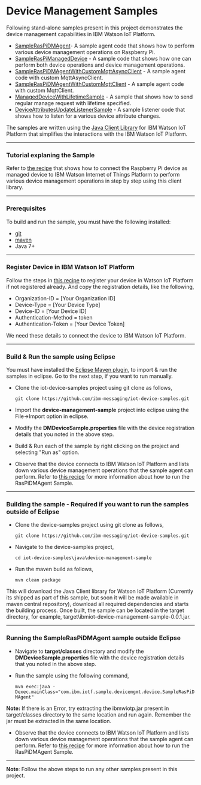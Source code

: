 Device Management Samples
============================================

Following stand-alone samples present in this project demonstrates the device management capabilities in IBM Watson IoT Platform.

* [SampleRasPiDMAgent](https://github.com/ibm-messaging/iot-device-samples/blob/master/java/device-management-sample/src/main/java/com/ibm/iotf/sample/devicemgmt/device/SampleRasPiDMAgent.java)- A sample agent code that shows how to perform various device management operations on Raspberry Pi.
* [SampleRasPiManagedDevice](https://github.com/ibm-messaging/iot-device-samples/blob/master/java/device-management-sample/src/main/java/com/ibm/iotf/sample/devicemgmt/device/SampleRasPiManagedDevice.java) - A sample code that shows how one can perform both device operations and device management operations.
* [SampleRasPiDMAgentWithCustomMqttAsyncClient](https://github.com/ibm-messaging/iot-device-samples/blob/master/java/device-management-sample/src/main/java/com/ibm/iotf/sample/devicemgmt/device/SampleRasPiDMAgentWithCustomMqttAsyncClient.java) - A sample agent code with custom MqttAsyncClient.
* [SampleRasPiDMAgentWithCustomMqttClient](https://github.com/ibm-messaging/iot-device-samples/blob/master/java/device-management-sample/src/main/java/com/ibm/iotf/sample/devicemgmt/device/SampleRasPiDMAgentWithCustomMqttClient.java) - A sample agent code with custom MqttClient.
* [ManagedDeviceWithLifetimeSample](https://github.com/ibm-messaging/iot-java/blob/master/samples/iotfdevicemanagement/src/com/ibm/iotf/sample/devicemgmt/device/ManagedDeviceWithLifetimeSample.java) - A sample that shows how to send regular manage request with lifetime specified.
* [DeviceAttributesUpdateListenerSample](https://github.com/ibm-messaging/iot-device-samples/blob/master/java/device-management-sample/src/main/java/com/ibm/iotf/sample/devicemgmt/device/DeviceAttributesUpdateListenerSample.java) - A sample listener code that shows how to listen for a various device attribute changes.

The samples are written using the [Java Client Library](https://github.com/ibm-messaging/iot-java) for IBM Watson IoT Platform that simplifies the interactions with the IBM Watson IoT Platform.

----

### Tutorial explaning the Sample

Refer to [the recipe](https://developer.ibm.com/recipes/tutorials/connect-raspberry-pi-as-managed-device-to-ibm-iot-foundation/) that shows how to connect the Raspberry Pi device as managed device to IBM Watson Internet of Things Platform to perform various device management operations in step by step using this client library.

----

### Prerequisites
To build and run the sample, you must have the following installed:

* [git](https://git-scm.com/)
* [maven](https://maven.apache.org/download.cgi)
* Java 7+

----

### Register Device in IBM Watson IoT Platform

Follow the steps in [this recipe](https://developer.ibm.com/recipes/tutorials/how-to-register-devices-in-ibm-iot-foundation/) to register your device in Watson IoT Platform if not registered already. And copy the registration details, like the following,

* Organization-ID = [Your Organization ID]
* Device-Type = [Your Device Type]
* Device-ID = [Your Device ID]
* Authentication-Method = token
* Authentication-Token = [Your Device Token]

We need these details to connect the device to IBM Watson IoT Platform.

----


### Build & Run the sample using Eclipse

You must have installed the [Eclipse Maven plugin](http://www.eclipse.org/m2e/), to import & run the samples in eclipse. Go to the next step, if you want to run manually.

* Clone the iot-device-samples project using git clone as follows,

    `git clone https://github.com/ibm-messaging/iot-device-samples.git`
    
* Import the **device-management-sample** project into eclipse using the File->Import option in eclipse.

* Modify the **DMDeviceSample.properties** file with the device registration details that you noted in the above step.

* Build & Run each of the sample by right clicking on the project and selecting "Run as" option.

* Observe that the device connects to IBM Watson IoT Platform and lists down various device management operations that the sample agent can perform. Refer to [this recipe](https://developer.ibm.com/recipes/tutorials/connect-raspberry-pi-as-managed-device-to-ibm-iot-foundation/) for more information about how to run the RasPiDMAgent Sample.

----

### Building the sample - Required if you want to run the samples outside of Eclipse

* Clone the device-samples project using git clone as follows,
   
    `git clone https://github.com/ibm-messaging/iot-device-samples.git`
    
* Navigate to the device-samples project, 

    `cd iot-device-samples\java\device-management-sample`
    
* Run the maven build as follows,

    `mvn clean package`
    
This will download the Java Client library for Watson IoT Platform (Currently its shipped as part of this sample, but soon it will be made available in maven central repository), download all required dependencies and starts the building process. Once built, the sample can be located in the target directory, for example, target\ibmiot-device-management-sample-0.0.1.jar.

----

### Running the SampleRasPiDMAgent sample outside Eclipse

* Navigate to **target/classes** directory and modify the **DMDeviceSample.properties** file with the device registration details that you noted in the above step.

* Run the sample using the following command,

    `mvn exec:java -Dexec.mainClass="com.ibm.iotf.sample.devicemgmt.device.SampleRasPiDMAgent"`

**Note:** If there is an Error, try extracting the ibmwiotp.jar present in target/classes directory to the same location and run again. Remember the jar must be extracted in the same location. 

* Observe that the device connects to IBM Watson IoT Platform and lists down various device management operations that the sample agent can perform. Refer to [this recipe](https://developer.ibm.com/recipes/tutorials/connect-raspberry-pi-as-managed-device-to-ibm-iot-foundation/) for more information about how to run the RasPiDMAgent Sample.

----

**Note**: Follow the above steps to run any other samples present in this project.
